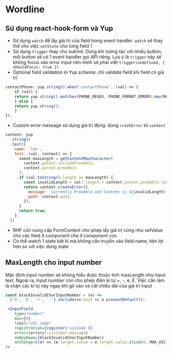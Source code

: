 # Wordline

## Sử dụng react-hook-form và Yup

- Sử dụng `watch` để lấy giá trị của field trong event handler. `watch` sẽ thay thế cho việc `setState` cho từng field 1
- Sử dụng `trigger` thay cho submit. Dùng khi tương tác với nhiều button, mỗi button sẽ có 1 event handler gọi API riêng. Lưu ý là `trigger` này sẽ không focus vào error input nên mình sẽ phải viết `trigger(undefined, { shouldFocus: true })`
- Optional field validation in Yup schema: chỉ validate field khi field có giá trị

```js
contactPhone: yup.string().when('contactPhone', (val) => {
    if (val) {
    return yup.string().matches(PHONE_REGEX, PHONE_FORMAT_ERROR).max(MAX_PHONE_CHAR);
    } else {
    return yup.string();
    }
}),
```
- Custom error message sử dụng giá trị động: dùng `creatError` từ `context`

```js
content: yup
  .string()
  .test({
    name: 'len',
    test: (val, context) => {
      const maxLength = getContentMaxCharacter(
        context.parent.includePreamble,
        context.parent.preamble
      );
      if (val.toString().length >= maxLength) {
        const invalidLength = val?.length + context.parent.preamble.length;
        return context.createError({
          message: `Currently Preamble and Content is ${invalidLength} characters. Maximum is 800 characters.`,
          path: context.path,
        });
      }
      return true;
    },
  })
```

- RHF còn cung cấp FormContext cho phép lấy giá trị cũng như setValue cho các field ở component cha ở component con
- Có thể watch 1 state bất kì mà không cần truyền vào field name, tiện lợi hơn so với việc dùng state

## MaxLength cho input number

Mặc định input number sẽ không hiểu được thuộc tính maxLength như input text. Ngoài ra, input number còn cho phép điền kí tự +, -, e, E. Việc cần làm là chặn các kí tự này ngay khi gõ vào và cắt chiều dài của giá trị input


```js
const blockInvalidCharInputNumber = (e) =>
  ['e', 'E', '+', '-'].includes(e.key) && e.preventDefault();
```

```jsx
 <InputField
    type="number"
    min={0}
    label="UIC code"
    registration={register('uicCode')}
    error={errors?.uicCode?.message}
    onKeyDown={blockInvalidCharInputNumber}
    onChange={(e) => (e.target.value = e.target.value.slice(0, MAX_UIC_CHAR))}
/>
```